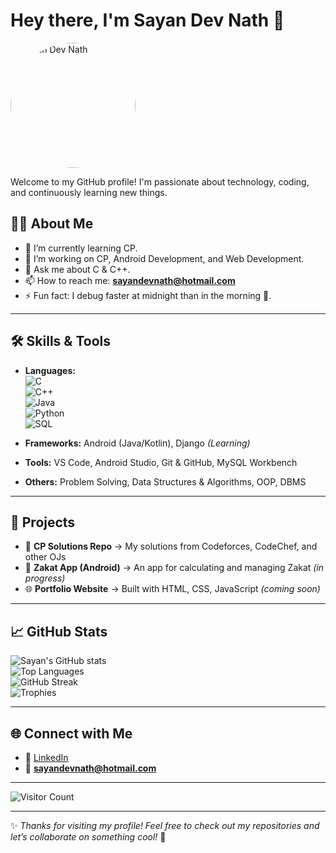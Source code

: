 # Hey there, I'm Sayan Dev Nath 👋  

<img src="https://drive.google.com/uc?export=view&id=1aKw9VPZrKG4F9aGsPUc8HZzsofRyIS8G" alt="Sayan Dev Nath" width="200" style="border-radius:50%">

Welcome to my GitHub profile! I'm passionate about technology, coding, and continuously learning new things.  

## 👨‍💻 About Me  

- 🌱 I’m currently learning CP.  
- 🔭 I’m working on CP, Android Development, and Web Development.  
- 💬 Ask me about C & C++.  
- 📫 How to reach me: **sayandevnath@hotmail.com**  
- ⚡ Fun fact: I debug faster at midnight than in the morning 🌙.  

---

## 🛠️ Skills & Tools  

- **Languages:**  
  ![C](https://img.shields.io/badge/C-00599C?style=flat&logo=c&logoColor=white)  
  ![C++](https://img.shields.io/badge/C++-00599C?style=flat&logo=cplusplus&logoColor=white)  
  ![Java](https://img.shields.io/badge/Java-ED8B00?style=flat&logo=openjdk&logoColor=white)  
  ![Python](https://img.shields.io/badge/Python-3776AB?style=flat&logo=python&logoColor=white)  
  ![SQL](https://img.shields.io/badge/SQL-003B57?style=flat&logo=mysql&logoColor=white)  

- **Frameworks:** Android (Java/Kotlin), Django *(Learning)*  
- **Tools:** VS Code, Android Studio, Git & GitHub, MySQL Workbench  
- **Others:** Problem Solving, Data Structures & Algorithms, OOP, DBMS  

---

## 🌟 Projects  

- 📝 **CP Solutions Repo** → My solutions from Codeforces, CodeChef, and other OJs  
- 📱 **Zakat App (Android)** → An app for calculating and managing Zakat *(in progress)*  
- 🌐 **Portfolio Website** → Built with HTML, CSS, JavaScript *(coming soon)*  

---

## 📈 GitHub Stats  

![Sayan's GitHub stats](https://github-readme-stats.vercel.app/api?username=SAYAN-DEV-NATH&show_icons=true&theme=radical)  
![Top Languages](https://github-readme-stats.vercel.app/api/top-langs/?username=SAYAN-DEV-NATH&layout=compact&theme=radical)  
![GitHub Streak](https://github-readme-streak-stats.herokuapp.com/?user=SAYAN-DEV-NATH&theme=radical)  
![Trophies](https://github-profile-trophy.vercel.app/?username=SAYAN-DEV-NATH&theme=radical&margin-w=15)  

---

## 🌐 Connect with Me  

- 💼 [LinkedIn](https://linkedin.com) 
- 📧 **sayandevnath@hotmail.com**  

---

![Visitor Count](https://komarev.com/ghpvc/?username=SAYAN-DEV-NATH&color=blue&style=flat-square&label=Visitors)  

---

✨ *Thanks for visiting my profile! Feel free to check out my repositories and let’s collaborate on something cool!* 🚀  
